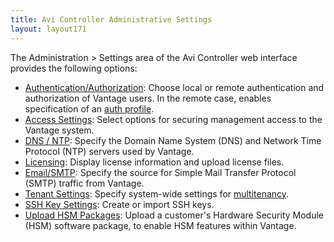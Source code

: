 ```yaml
---
title: Avi Controller Administrative Settings
layout: layout171
---
```

The Administration &gt; Settings area of the Avi Controller web interface provides the following options:

* <a href="/docs/17.1/overview-of-account-management">Authentication/Authorization</a>: Choose local or remote authentication and authorization of Vantage users. In the remote case, enables specification of an <a href="/docs/17.1/auth-profile">auth profile</a>.
* <a href="/docs/17.1/access-settings-for-clients-of-the-avi-controller">Access Settings</a>: Select options for securing management access to the Vantage system.
* <a href="/docs/17.1/dns-ntp-settings">DNS / NTP</a>: Specify the Domain Name System (DNS) and Network Time Protocol (NTP) servers used by Vantage.
* <a href="/docs/17.1/avi-vantage-license-management">Licensing</a>: Display license information and upload license files.
* <a href="/docs/17.1/email-smtp">Email/SMTP</a>: Specify the source for Simple Mail Transfer Protocol (SMTP) traffic from Vantage.
* <a href="/docs/17.1/tenants">Tenant Settings</a>: Specify system-wide settings for <a href="/docs/17.1/tenants">multitenancy</a>.
* <a href="/docs/17.1/ssh-users-and-keys">SSH Key Settings</a>: Create or import SSH keys.
* <a href="/docs/17.1/upload-hsm-pkg">Upload HSM Packages</a>: Upload a customer's Hardware Security Module (HSM) software package, to enable HSM features within Vantage. 
